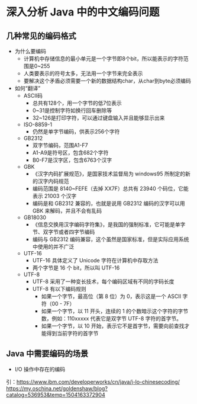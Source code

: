 # 深入分析 Java 中的中文编码问题

## 几种常见的编码格式
* 为什么要编码
	* 计算机中存储信息的最小单元是一个字节即8个bit，所以能表示的字符范围是0~255
	* 人类要表示的符号太多，无法用一个字节来完全表示
	* 要解决这个矛盾必须需要一个新的数据结构char，从char到byte必须编码
* 如何“翻译”
	* ASCII码
		* 总共有128个，用一个字节的低7位表示
		* 0~31是控制字符如换行回车删除等
		* 32~126是打印字符，可以通过键盘输入并且能够显示出来
	* ISO-8859-1
		* 仍然是单字节编码，供表示256个字符
	* GB2312
		* 双字节编码，范围A1-F7
		* A1-A9是符号区，包含682个字符
		* B0-F7是汉字区，包含6763个汉字
	* GBK
		* 《汉字内码扩展规范》，是国家技术监督局为 windows95 所制定的新的汉字内码规范
		* 编码范围是 8140~FEFE（去掉 XX7F）总共有 23940 个码位，它能表示 21003 个汉字
		* 编码是和 GB2312 兼容的，也就是说用 GB2312 编码的汉字可以用 GBK 来解码，并且不会有乱码
	* GB18030
		* 《信息交换用汉字编码字符集》，是我国的强制标准，它可能是单字节、双字节或者四字节编码
		* 编码与 GB2312 编码兼容，这个虽然是国家标准，但是实际应用系统中使用的并不广泛
	* UTF-16	
		* UTF-16 具体定义了 Unicode 字符在计算机中存取方法
		* 两个字节是 16 个 bit，所以叫 UTF-16
	* UTF-8
		* UTF-8 采用了一种变长技术，每个编码区域有不同的字码长度
		* UTF-8 有以下编码规则
			* 如果一个字节，最高位（第 8 位）为 0，表示这是一个 ASCII 字符（00 - 7F）
			* 如果一个字节，以 11 开头，连续的 1 的个数暗示这个字符的字节数，例如：110xxxxx 代表它是双字节 UTF-8 字符的首字节。
			* 如果一个字节，以 10 开始，表示它不是首字节，需要向前查找才能得到当前字符的首字节
	
## Java 中需要编码的场景
* I/O 操作中存在的编码
	
	

引：https://www.ibm.com/developerworks/cn/java/j-lo-chinesecoding/
https://my.oschina.net/goldenshaw/blog?catalog=536953&temp=1504163372904